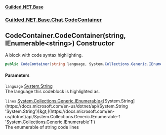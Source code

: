 
#### [Guilded.NET.Base](index 'index')
### [Guilded.NET.Base.Chat](index#Guilded_NET_Base_Chat 'Guilded.NET.Base.Chat').[CodeContainer](CodeContainer 'Guilded.NET.Base.Chat.CodeContainer')
## CodeContainer.CodeContainer(string, IEnumerable&lt;string&gt;) Constructor
A block with code syntax highlighting.  
```csharp
public CodeContainer(string language, System.Collections.Generic.IEnumerable<string> lines);
```

#### Parameters
<a name='Guilded_NET_Base_Chat_CodeContainer_CodeContainer(string_System_Collections_Generic_IEnumerable_string_)_language'></a>
`language` [System.String](https://docs.microsoft.com/en-us/dotnet/api/System.String 'System.String')  
The language this codeblock is highlighted as.
  
<a name='Guilded_NET_Base_Chat_CodeContainer_CodeContainer(string_System_Collections_Generic_IEnumerable_string_)_lines'></a>
`lines` [System.Collections.Generic.IEnumerable&lt;](https://docs.microsoft.com/en-us/dotnet/api/System.Collections.Generic.IEnumerable-1 'System.Collections.Generic.IEnumerable`1')[System.String](https://docs.microsoft.com/en-us/dotnet/api/System.String 'System.String')[&gt;](https://docs.microsoft.com/en-us/dotnet/api/System.Collections.Generic.IEnumerable-1 'System.Collections.Generic.IEnumerable`1')  
The enumerable of string code lines
  
